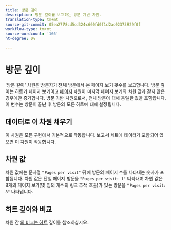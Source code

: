 ```yaml
---
title: 방문 깊이
description: 방문 깊이를 보고하는 방문 기반 차원.
translation-type: tm+mt
source-git-commit: 05ea2778cd5cd324c660fd0f1d2ac02373829f0f
workflow-type: tm+mt
source-wordcount: '166'
ht-degree: 0%

---
```



# 방문 깊이

&#39;방문 깊이&#39; 차원은 방문자가 전체 방문에서 본 페이지 보기 횟수를 보고합니다. 방문 깊이는 히트가 페이지 보기이고 [페이지](page.md) 차원이 마지막 페이지 보기의 차원 값과 같지 않은 경우에만 증가합니다. 방문 기반 차원으로서, 전체 방문에 대해 동일한 값을 포함합니다. 이 변수는 방문이 끝난 후 방문의 모든 히트에 대해 설정됩니다.

## 데이터로 이 차원 채우기

이 차원은 모든 구현에서 기본적으로 작동합니다. 보고서 세트에 데이터가 포함되어 있으면 이 차원이 작동합니다.

## 차원 값

차원 값에는 문자열 `"Pages per visit"` 뒤에 방문의 페이지 수를 나타내는 숫자가 포함됩니다. 차원 값은 단일 페이지 방문을 `"Pages per visit: 1"` 나타내며 차원 값은 8개의 페이지 보기(및 임의 개수의 링크 추적 호출)가 있는 방문을 `"Pages per visit: 8"` 나타냅니다.

## 히트 깊이와 비교

차원 간 [의 비교는 히트](hit-depth.md) 깊이를 참조하십시오.
